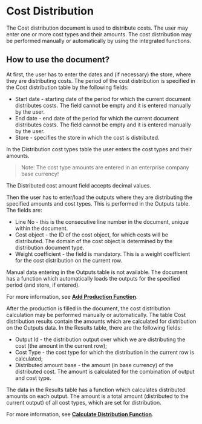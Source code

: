 # Cost Distribution
The Cost distribution document is used to distribute costs. The user may enter one or more cost types and their amounts. The cost distribution may be performed manually or automatically by using the integrated functions. 
## How to use the document?
At first, the user has to enter the dates and (if necessary) the store, where they are distributing costs. The period of the cost distribution is specified in the Cost distribution table by the following fields:
- Start date - starting date of the period for which the current document distributes costs. The field cannot be empty and it is entered manually by the user. 
- End date - end date of the period for which the current document distributes costs. The field cannot be empty and it is entered manually by the user.
- Store - specifies the store in which the cost is distributed.

In the Distribution cost types table the user enters the cost types and their amounts.

> Note: The cost type amounts are entered in an enterprise company base currency!
 
 
The Distributed cost amount field accepts decimal values.

Then the user has to enter/load the outputs where they are distributing the specified amounts and cost types. This is performed in the Outputs table. The fields are:
- Line No - this is the consecutive line number in the document, unique within the document.
- Cost object - the ID of the cost object, for which costs will be distributed. The domain of the cost object is determined by the distribution document type.
- Weight coefficient - the field is mandatory. This is a weight coefficient for the cost distribution on the current row.

Manual data entering in the Outputs table is not available. The document has a function which automatically loads the outputs for the specified period (and store, if entered). 

For more information, see **[Add Production Function](https://github.com/ErpNetDocs/tech/blob/master/modules/financials/cost-accounting/add-production-function.md)**.


After the production is filled in the document, the cost distribution calculation may be performed manually or automatically. The table Cost distribution results contain the amounts which are calculated for distribution on the Outputs data. In the Results table, there are the following fields:
- Output Id - the distribution output over which we are distributing the cost (the amount in the current row);
- Cost Type - the cost type for which the distribution in the current row is calculated;
- Distributed amount base - the amount (in base currency) of the distributed cost. The amount is calculated for the combination of output and cost type. 

The data in the Results table has a function which calculates distributed amounts on each output. The amount is a total amount (distributed to the current output) of all cost types, which are set for distribution. 

For more information, see **[Calculate Distribution Function](https://github.com/ErpNetDocs/tech/blob/master/modules/financials/cost-accounting/calculate-distribution-function.md)**.
